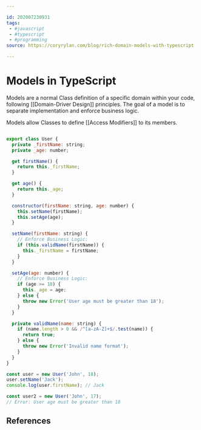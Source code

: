 ```yaml
---

id: 202007230931
tags:
 - #javascript
 - #typescript
 - #programming
source: https://coryrylan.com/blog/rich-domain-models-with-typescript

---
```


# Models in TypeScript
Models are a normal Class definition of a specific domain within your code, following [[Domain-Driver Design]] principles. The goal of a model is to separate implementation and enforce business logic.

Models allow Classes to define [[Access Modifiers]] to its members.

```js

export class User {
  private _firstName: string;
  private _age: number;

  get firstName() {
    return this._firstName;
  }

  get age() {
    return this._age;
  }

  constructor(firstName: string, age: number) {
    this.setName(firstName);
    this.setAge(age);
  }

  setName(firstName: string) {
    // Enforce Business Logic:
    if (this.validName(firstName)) {
      this._firstName = firstName;
    }
  }

  setAge(age: number) {
  	// Enforce Business Logic:
    if (age >= 18) {
      this._age = age;
    } else {
      throw new Error('User age must be greater than 18');
    }
  }

  private validName(name: string) {
    if (name.length > 0 && /^[a-zA-Z]+$/.test(name)) {
      return true;
    } else {
      throw new Error('Invalid name format');
    }
  }
}

const user = new User('John', 18);
user.setName('Jack');
console.log(user.firstName); // Jack

const user2 = new User('John', 17);
// Error: User age must be greater than 18

```
## References

